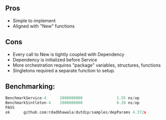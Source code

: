 ## Pros
* Simple to implement
* Aligned with "New" functions

## Cons
* Every call to New is tightly coupled with Dependency
* Dependency is initialized before Service
* More orchestration requires "package" variables, structures, functions
* Singletons required a separate function to setup.

## Benchmarking:
```go
BenchmarkService-4      2000000000               1.55 ns/op            0 B/op          0 allocs/op
BenchmarkSintleton-4    2000000000               0.39 ns/op            0 B/op          0 allocs/op
PASS
ok      github.com/rdadbhawala/dutdip/samples/depParams 4.372s
```
